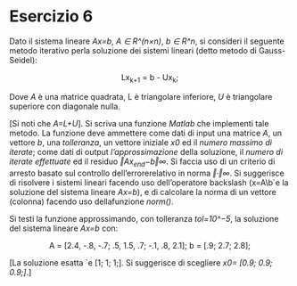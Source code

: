 # Esercizio 6

Dato il sistema lineare *Ax=b*, *A ∈ R^(n×n)*, *b ∈ R^n*, si consideri il seguente metodo iterativo perla soluzione dei sistemi lineari (detto metodo di Gauss-Seidel):

<center>
Lx<sub>k+1</sub> = b - Ux<sub>k</sub>;
</center>

Dove *A* è una matrice quadrata, L è triangolare inferiore, *U* è triangolare superiore con diagonale nulla.

[Si  noti  che *A=L+U*].  Si  scriva  una  funzione *Matlab* che implementi tale metodo. La funzione deve ammettere come dati di input una matrice *A*, un vettore *b*, una *tolleranza*, un vettore iniziale *x0* ed il *numero massimo di iterate*; come dati di output *l’approssimazione* della soluzione, il *numero di iterate effettuate* ed il residuo *‖Ax<sub>end</sub>−b‖∞*. Si faccia uso di un criterio di arresto basato sul controllo dell’errorerelativo in norma *‖·‖∞*. Si suggerisce di risolvere i sistemi lineari facendo uso dell’operatore backslash (x=A\b`e la soluzione del sistema lineare *Ax=b*), e di calcolare la norma di un vettore (colonna) facendo uso dellafunzione *norm()*.

Si testi la funzione approssimando, con tolleranza *tol=10^−5*, la soluzione del sistema lineare *Ax=b* con:

<center>
A = [2.4, -.8, -.7; .5, 1.5, .7; -.1, .8, 2.1];
b = [.9; 2.7; 2.8];
</center>

[La soluzione esatta `e [1; 1; 1;].  Si suggerisce di scegliere *x0= [0.9; 0.9; 0.9;]*.]

